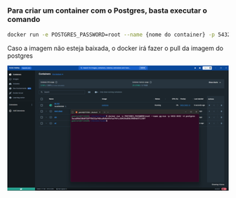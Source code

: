 ### Para criar um container com o Postgres, basta executar o comando

```bash
docker run -e POSTGRES_PASSWORD=root --name {nome do container} -p 5432:5432 -d postgres
```

Caso a imagem não esteja baixada, o docker irá fazer o pull da imagem do postgres

![Container criado com Docker run](run.png)